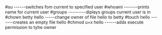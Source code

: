 #su   ------switches fom current to specified user
#whoami -------prints name for current user
#groups ---------diplays groups current user is in
#chown betty hello  -----change owner of file hello to betty
#touch hello -------creates an empty file hello
#chmod u+x hello ------adds execute permission to tyhe owner
